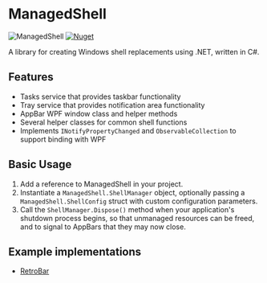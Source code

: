 # ManagedShell
![ManagedShell](https://github.com/cairoshell/ManagedShell/workflows/ManagedShell/badge.svg) [![Nuget](https://img.shields.io/nuget/v/ManagedShell?color=informational)](https://www.nuget.org/packages/ManagedShell/)

A library for creating Windows shell replacements using .NET, written in C#.

## Features
- Tasks service that provides taskbar functionality
- Tray service that provides notification area functionality
- AppBar WPF window class and helper methods
- Several helper classes for common shell functions
- Implements `INotifyPropertyChanged` and `ObservableCollection` to support binding with WPF

## Basic Usage
1. Add a reference to ManagedShell in your project.
2. Instantiate a `ManagedShell.ShellManager` object, optionally passing a `ManagedShell.ShellConfig` struct with custom configuration parameters.
3. Call the `ShellManager.Dispose()` method when your application's shutdown process begins, so that unmanaged resources can be freed, and to signal to AppBars that they may now close.

## Example implementations
- [RetroBar](https://github.com/dremin/RetroBar)